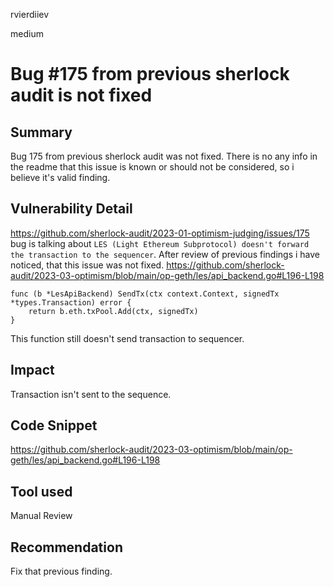rvierdiiev

medium

# Bug #175 from previous sherlock audit is not fixed

## Summary
Bug 175 from previous sherlock audit was not fixed. There is no any info in the readme that this issue is known or should not be considered, so i believe it's valid finding.
## Vulnerability Detail
https://github.com/sherlock-audit/2023-01-optimism-judging/issues/175 bug is talking about `LES (Light Ethereum Subprotocol) doesn't forward the transaction to the sequencer`. 
After review of previous findings i have noticed, that this issue was not fixed.
https://github.com/sherlock-audit/2023-03-optimism/blob/main/op-geth/les/api_backend.go#L196-L198
```solidity
func (b *LesApiBackend) SendTx(ctx context.Context, signedTx *types.Transaction) error {
	return b.eth.txPool.Add(ctx, signedTx)
}
```
This function still doesn't send transaction to sequencer.
## Impact
Transaction isn't sent to the sequence.
## Code Snippet
https://github.com/sherlock-audit/2023-03-optimism/blob/main/op-geth/les/api_backend.go#L196-L198
## Tool used

Manual Review

## Recommendation
Fix that previous finding.